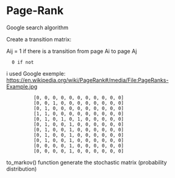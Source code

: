 # Page-Rank
Google search algorithm


Create a transition matrix:

Aij = 1 if there is a transition from page Ai to page Aj

      0 if not

i used Google exemple: https://en.wikipedia.org/wiki/PageRank#/media/File:PageRanks-Example.jpg

              [0, 0, 0, 0, 0, 0, 0, 0, 0, 0, 0]
              [0, 0, 1, 0, 0, 0, 0, 0, 0, 0, 0]
              [0, 1, 0, 0, 0, 0, 0, 0, 0, 0, 0]
              [1, 1, 0, 0, 0, 0, 0, 0, 0, 0, 0]
              [0, 1, 0, 1, 0, 1, 0, 0, 0, 0, 0]
              [0, 1, 0, 0, 1, 0, 0, 0, 0, 0, 0]
              [0, 1, 0, 0, 1, 0, 0, 0, 0, 0, 0]
              [0, 1, 0, 0, 1, 0, 0, 0, 0, 0, 0]
              [0, 1, 0, 0, 1, 0, 0, 0, 0, 0, 0]
              [0, 0, 0, 0, 1, 0, 0, 0, 0, 0, 0]
              [0, 0, 0, 0, 1, 0, 0, 0, 0, 0, 0]
             
to_markov() function generate the stochastic matrix (probability distribution)
